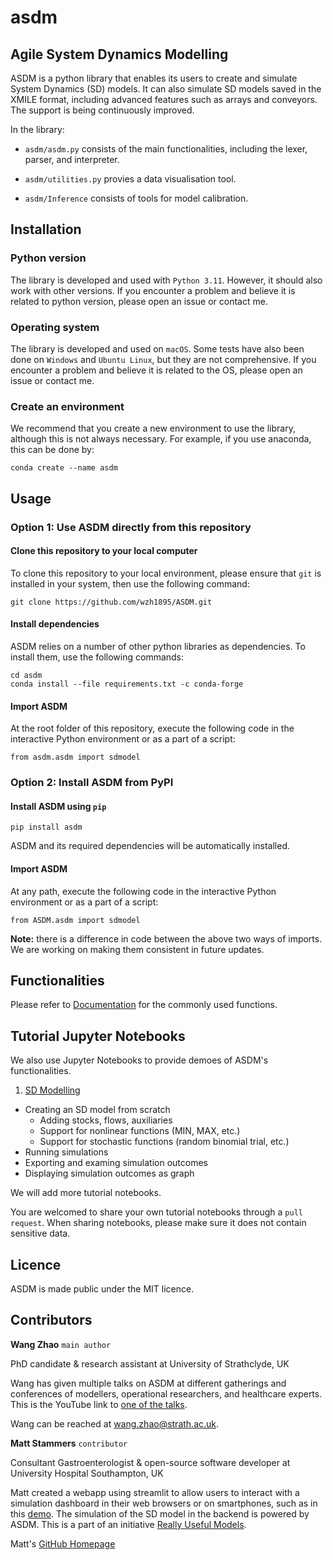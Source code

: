 # asdm

## **Agile System Dynamics Modelling**

ASDM is a python library that enables its users to create and simulate System Dynamics (SD) models. It can also simulate SD models saved in the XMILE format, including advanced features such as arrays and conveyors. The support is being continuously improved.

In the library:

- `asdm/asdm.py` consists of the main functionalities, including the lexer, parser, and interpreter.

- `asdm/utilities.py` provies a data visualisation tool.

- `asdm/Inference` consists of tools for model calibration.

## Installation

### Python version

The library is developed and used with `Python 3.11`. However, it should also work with other versions. If you encounter a problem and believe it is related to python version, please open an issue or contact me. 

### Operating system

The library is developed and used on `macOS`. Some tests have also been done on `Windows` and `Ubuntu Linux`, but they are not comprehensive. If you encounter a problem and believe it is related to the OS, please open an issue or contact me.

### Create an environment

We recommend that you create a new environment to use the library, although this is not always necessary. For example, if you use anaconda, this can be done by:

```
conda create --name asdm
```

## Usage

### Option 1: Use ASDM directly from this repository

#### Clone this repository to your local computer

To clone this repository to your local environment, please ensure that `git` is installed in your system, then use the following command:

```
git clone https://github.com/wzh1895/ASDM.git
```

#### Install dependencies

ASDM relies on a number of other python libraries as dependencies. To install them, use the following commands:

```
cd asdm
conda install --file requirements.txt -c conda-forge
```

#### Import ASDM

At the root folder of this repository, execute the following code in the interactive Python environment or as a part of a script:
```
from asdm.asdm import sdmodel
```

### Option 2: Install ASDM from PyPI

#### Install ASDM using `pip`

```
pip install asdm
```
ASDM and its required dependencies will be automatically installed.

#### Import ASDM

At any path, execute the following code in the interactive Python environment or as a part of a script:

```
from ASDM.asdm import sdmodel
```

**Note:** there is a difference in code between the above two ways of imports. We are working on making them consistent in future updates.

## Functionalities

Please refer to [Documentation](Documentation.md) for the commonly used functions.


## Tutorial Jupyter Notebooks

We also use Jupyter Notebooks to provide demoes of ASDM's functionalities.


1. [SD Modelling](demo/Demo_SD_modelling.ipynb)

- Creating an SD model from scratch
  - Adding stocks, flows, auxiliaries
  - Support for nonlinear functions (MIN, MAX, etc.)
  - Support for stochastic functions (random binomial trial, etc.)
- Running simulations
- Exporting and examing simulation outcomes
- Displaying simulation outcomes as graph

We will add more tutorial notebooks. 

You are welcomed to share your own tutorial notebooks through a `pull request`. When sharing notebooks, please make sure it does not contain sensitive data.

## Licence

ASDM is made public under the MIT licence.

## Contributors
**Wang Zhao** `main author`

PhD candidate & research assistant at University of Strathclyde, UK

Wang has given multiple talks on ASDM at different gatherings and conferences of modellers, operational researchers, and healthcare experts. This is the YouTube link to [one of the talks](https://www.youtube.com/watch?v=I_0YpIKc3yI&t=2321s).

Wang can be reached at <wang.zhao@strath.ac.uk>.

**Matt Stammers** `contributor`

Consultant Gastroenterologist & open-source software developer at University Hospital Southampton, UK

Matt created a webapp using streamlit to allow users to interact with a simulation dashboard in their web browsers or on smartphones, such as in this [demo](https://github.com/ReallyUsefulModels/Donanumab_Model). The simulation of the SD model in the backend is powered by ASDM. This is a part of an initiative [Really Useful Models](https://opendatasaveslives.org/news/2022-01-05-really-useful-models).

Matt's [GitHub Homepage](https://github.com/MattStammers)